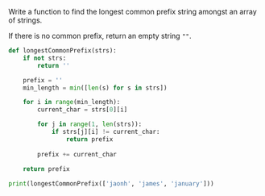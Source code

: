 Write a function to find the longest common prefix string amongst an array of strings.

If there is no common prefix, return an empty string `""`.

```python
def longestCommonPrefix(strs):
	if not strs:
		return ''

	prefix = ''
	min_length = min([len(s) for s in strs])

	for i in range(min_length):
		current_char = strs[0][i]

		for j in range(1, len(strs)):
			if strs[j][i] != current_char:
				return prefix
				
		prefix += current_char
		
	return prefix

print(longestCommonPrefix(['jaonh', 'james', 'january']))
```